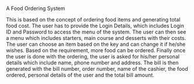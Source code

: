 A Food Ordering System

This is based on the concept of ordering food items and generating total food cost. The user has to provide the Login Details, which includes Login ID and Password to access the menu of the system. The user can then see a menu which includes starters, main course and desserts with their costs. The user can choose an item based on the key and can change it if he/she wishes. Based on the requirement, more food can be ordered. Finally once the user is done with the ordering, the user is asked for his/her personal details which include name, phone number and address. The bill is then generated with the bill number, order number, name of the cashier, the food ordered, personal details of the user and the total bill amount.



